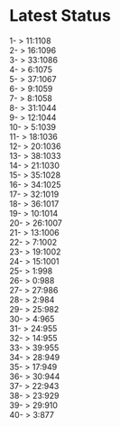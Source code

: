 # Latest Status


1- > 11:1108<br />
2- > 16:1096<br />
3- > 33:1086<br />
4- > 6:1075<br />
5- > 37:1067<br />
6- > 9:1059<br />
7- > 8:1058<br />
8- > 31:1044<br />
9- > 12:1044<br />
10- > 5:1039<br />
11- > 18:1036<br />
12- > 20:1036<br />
13- > 38:1033<br />
14- > 21:1030<br />
15- > 35:1028<br />
16- > 34:1025<br />
17- > 32:1019<br />
18- > 36:1017<br />
19- > 10:1014<br />
20- > 26:1007<br />
21- > 13:1006<br />
22- > 7:1002<br />
23- > 19:1002<br />
24- > 15:1001<br />
25- > 1:998<br />
26- > 0:988<br />
27- > 27:986<br />
28- > 2:984<br />
29- > 25:982<br />
30- > 4:965<br />
31- > 24:955<br />
32- > 14:955<br />
33- > 39:955<br />
34- > 28:949<br />
35- > 17:949<br />
36- > 30:944<br />
37- > 22:943<br />
38- > 23:929<br />
39- > 29:910<br />
40- > 3:877<br />
